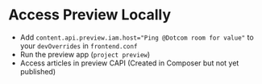 Access Preview Locally
====================================

- Add `content.api.preview.iam.host="Ping @Dotcom room for value"` to your `devOverrides` in `frontend.conf`
- Run the preview app (`project preview`)
- Access articles in preview CAPI (Created in Composer but not yet published)